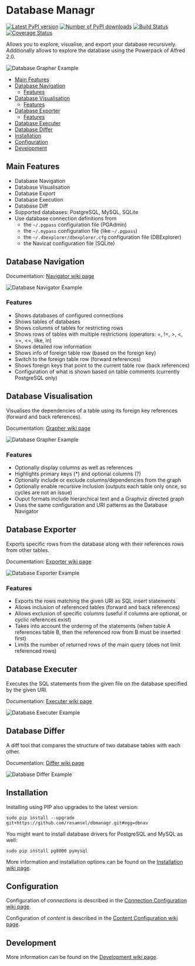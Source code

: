 # Database Managr

[![Latest PyPI version](http://img.shields.io/pypi/v/dbmanagr.svg?style=flat)](https://pypi.python.org/pypi/gitchangelog/)
[![Number of PyPI downloads](http://img.shields.io/pypi/dm/dbmanagr.svg?style=flat)](https://pypi.python.org/pypi/gitchangelog/)
[![Build Status](https://api.travis-ci.org/resamsel/dbmanagr.svg)](https://travis-ci.org/resamsel/dbmanagr)
[![Coverage Status](https://coveralls.io/repos/resamsel/dbmanagr/badge.svg?branch=master&service=github)](https://coveralls.io/github/resamsel/dbmanagr?branch=master)

Allows you to explore, visualise, and export your database recursively. Additionally allows to explore the database using the Powerpack of Alfred 2.0.

![Database Grapher Example](resources/images/dbgraph-example.png "Database Grapher Example")

- [Main Features](#main-features)
- [Database Navigation](#database-navigation)
	- [Features](#features)
- [Database Visualisation](#database-visualisation)
	- [Features](#features-1)
- [Database Exporter](#database-exporter)
	- [Features](#features-2)
- [Database Executer](#database-executer)
- [Database Differ](#database-differ)
- [Installation](#installation)
- [Configuration](#configuration)
- [Development](#development)

## Main Features
* Database Navigation
* Database Visualisation
* Database Export
* Database Execution
* Database Diff
* Supported databases: PostgreSQL, MySQL, SQLite
* Use database connection definitions from
  * the `~/.pgpass` configuration file (PGAdmin)
  * the `~/.mypass` configuration file (like `~/.pgpass`)
  * the `~/.dbexplorer/dbexplorer.cfg` configuration file (DBExplorer)
  * the Navicat configuration file (SQLite)

## Database Navigation

Documentation: [Navigator wiki page](https://github.com/resamsel/dbmanagr/wiki/Navigator)

![Database Navigator Example](resources/images/dbnav-example.png "Database Navigator Example")

### Features

* Shows databases of configured connections
* Shows tables of databases
* Shows columns of tables for restricting rows
* Shows rows of tables with multiple restrictions (operators: =, !=, >, <, >=, <=, like, in)
* Shows detailed row information
* Shows info of foreign table row (based on the foreign key)
* Switch to the foreign table row (forward references)
* Shows foreign keys that point to the current table row (back references)
* Configuration of what is shown based on table comments (currently PostgreSQL only)

## Database Visualisation

Visualises the dependencies of a table using its foreign key references (forward and back references).

Documentation: [Grapher wiki page](https://github.com/resamsel/dbmanagr/wiki/Grapher)

![Database Grapher Example](resources/images/dbgraph-example.png "Database Grapher Example")

### Features
* Optionally display columns as well as references
* Highlights primary keys (*) and optional columns (?)
* Optionally include or exclude columns/dependencies from the graph
* Optionally enable recursive inclusion (outputs each table only once, so cycles are not an issue)
* Ouput formats include hierarchical text and a Graphviz directed graph
* Uses the same configuration and URI patterns as the Database Navigator

## Database Exporter

Exports specific rows from the database along with their references rows from other tables.

Documentation: [Exporter wiki page](https://github.com/resamsel/dbmanagr/wiki/Exporter)

![Database Exporter Example](resources/images/dbexport-example.png "Database Exporter Example")

### Features
* Exports the rows matching the given URI as SQL insert statements
* Allows inclusion of referenced tables (forward and back references)
* Allows exclusion of specific columns (useful if columns are optional, or cyclic references exist)
* Takes into account the ordering of the statements (when table A references table B, then the referenced row from B must be inserted first)
* Limits the number of returned rows of the main query (does not limit referenced rows)

## Database Executer

Executes the SQL statements from the given file on the database specified by the given URI.

Documentation: [Executer wiki page](https://github.com/resamsel/dbmanagr/wiki/Executer)

![Database Executer Example](resources/images/dbexec-example.png "Database Executer Example")

## Database Differ

A diff tool that compares the structure of two database tables with each other.

Documentation: [Differ wiki page](https://github.com/resamsel/dbmanagr/wiki/Differ)

![Database Differ Example](resources/images/dbdiff-example.png "Database Differ Example")

## Installation

Installing using PIP also upgrades to the latest version:

```
sudo pip install --upgrade git+https://github.com/resamsel/dbmanagr.git#egg=dbnav
```

You might want to install database drivers for PostgreSQL and MySQL as well:

```
sudo pip install pg8000 pymysql
```

More information and installation options can be found on the [Installation wiki page](https://github.com/resamsel/dbmanagr/wiki/Installation).

## Configuration

Configuration of *connections* is described in the [Connection Configuration wiki page](https://github.com/resamsel/dbmanagr/wiki/Connection-Configuration).

Configuration of *content* is described in the [Content Configuration wiki page](https://github.com/resamsel/dbmanagr/wiki/Content-Configuration).

## Development

More information can be found on the [Development wiki page](https://github.com/resamsel/dbmanagr/wiki/Development).

